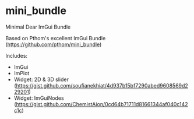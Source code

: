 # mini_bundle
Minimal Dear ImGui Bundle

Based on Pthom's excellent ImGui Bundle
(https://github.com/pthom/mini_bundle)

Includes:
- ImGui
- ImPlot
- Widget: 2D & 3D slider (https://gist.github.com/soufianekhiat/4d937b15bf7290abed9608569d229201)
- Widget: ImGuiNodes (https://gist.github.com/ChemistAion/0cd64b71711d81661344af040c142c1c)
